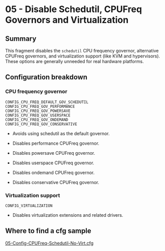 # 05 - Disable Schedutil, CPUFreq Governors and Virtualization

## Summary

This fragment disables the `schedutil` CPU frequency governor, alternative CPUFreq governors, and virtualization support (like KVM and hypervisors). These options are generally unneeded for real hardware platforms.

## Configuration breakdown

### CPU frequency governor

```none
CONFIG_CPU_FREQ_DEFAULT_GOV_SCHEDUTIL
CONFIG_CPU_FREQ_GOV_PERFORMANCE
CONFIG_CPU_FREQ_GOV_POWERSAVE
CONFIG_CPU_FREQ_GOV_USERSPACE
CONFIG_CPU_FREQ_GOV_ONDEMAND
CONFIG_CPU_FREQ_GOV_CONSERVATIVE
```

* Avoids using schedutil as the default governor.

* Disables performance CPUFreq governor.

* Disables powersave CPUFreq governor.

* Disables userspace CPUFreq governor.

* Disables ondemand CPUFreq governor.

* Disables conservative CPUFreq governor.

### Virtualization support

```none
CONFIG_VIRTUALIZATION
```

* Disables virtualization extensions and related drivers.

## Where to find a cfg sample

[05-Config-CPUFreq-Schedutil-No-Virt.cfg](../../beagle-board/6.6.32/packaging/05-Config-CPUFreq-Schedutil-No-Virt.cfg)
